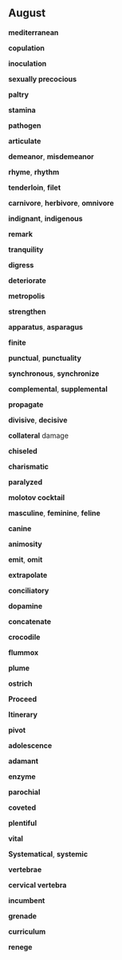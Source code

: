 ## August 

**mediterranean**  

**copulation**  

**inoculation**  

**sexually precocious**  

**paltry**

**stamina**

**pathogen**

**articulate** 

**demeanor**, **misdemeanor**

**rhyme**, **rhythm**  

**tenderloin**, **filet**  

**carnivore**, **herbivore**, **omnivore**  

**indignant**, **indigenous** 

**remark**

**tranquility**  

**digress**

**deteriorate**  

**metropolis**  

**strengthen**

**apparatus**,  **asparagus**  

**finite**  

**punctual**, **punctuality**

**synchronous**, **synchronize**

**complemental**, **supplemental** 

**propagate**

**divisive**, **decisive**  

**collateral** damage 

**chiseled**  

**charismatic**  

**paralyzed**

**molotov cocktail**

**masculine**, **feminine**, **feline**  

**canine**

**animosity**  

**emit**, **omit** 

**extrapolate**  

**conciliatory** 

**dopamine**

**concatenate**  

**crocodile**

**flummox**

**plume**

**ostrich**

**Proceed** 

**Itinerary** 

**pivot**

**adolescence**  

**adamant** 

**enzyme**  

**parochial**  

**coveted**  

**plentiful**

**vital**  

**Systematical**, **systemic** 

**vertebrae**

**cervical vertebra**

**incumbent**  

**grenade**  

**curriculum**  

**renege** 


